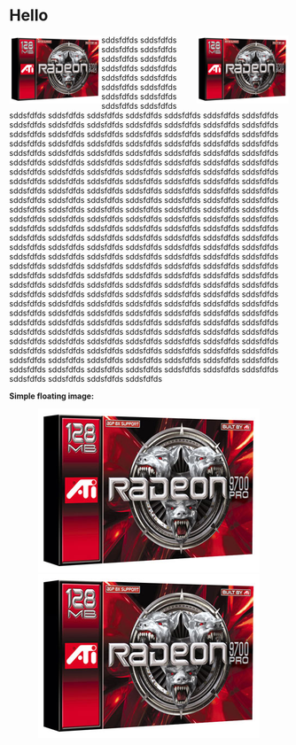 # Hello



<img src="./attachments/thumbnails/Radeon-9700-Pro-box.jpg"
    alt="ATI Radeon 9700 Pro" width="33%" align="right">

<a href="./attachments/Radeon-9700-Pro-box.jpg">
    <img src="./attachments/thumbnails/Radeon-9700-Pro-box.jpg"
        alt="ATI Radeon 9700 Pro" width="33%" align="left">
</a>


sddsfdfds sddsfdfds sddsfdfds sddsfdfds sddsfdfds sddsfdfds sddsfdfds sddsfdfds sddsfdfds sddsfdfds sddsfdfds sddsfdfds sddsfdfds sddsfdfds sddsfdfds sddsfdfds sddsfdfds sddsfdfds sddsfdfds sddsfdfds sddsfdfds sddsfdfds sddsfdfds sddsfdfds sddsfdfds sddsfdfds sddsfdfds sddsfdfds sddsfdfds sddsfdfds sddsfdfds sddsfdfds sddsfdfds sddsfdfds sddsfdfds sddsfdfds sddsfdfds sddsfdfds sddsfdfds sddsfdfds sddsfdfds sddsfdfds sddsfdfds sddsfdfds sddsfdfds sddsfdfds sddsfdfds sddsfdfds sddsfdfds sddsfdfds sddsfdfds sddsfdfds sddsfdfds sddsfdfds sddsfdfds sddsfdfds sddsfdfds sddsfdfds sddsfdfds sddsfdfds sddsfdfds sddsfdfds sddsfdfds sddsfdfds sddsfdfds sddsfdfds sddsfdfds sddsfdfds sddsfdfds sddsfdfds sddsfdfds sddsfdfds
sddsfdfds sddsfdfds sddsfdfds sddsfdfds sddsfdfds sddsfdfds sddsfdfds sddsfdfds sddsfdfds sddsfdfds sddsfdfds sddsfdfds sddsfdfds sddsfdfds sddsfdfds sddsfdfds sddsfdfds sddsfdfds sddsfdfds sddsfdfds sddsfdfds sddsfdfds sddsfdfds sddsfdfds sddsfdfds sddsfdfds sddsfdfds sddsfdfds sddsfdfds sddsfdfds sddsfdfds sddsfdfds sddsfdfds sddsfdfds sddsfdfds sddsfdfds sddsfdfds sddsfdfds sddsfdfds sddsfdfds sddsfdfds sddsfdfds sddsfdfds sddsfdfds sddsfdfds sddsfdfds sddsfdfds sddsfdfds sddsfdfds sddsfdfds sddsfdfds sddsfdfds sddsfdfds sddsfdfds sddsfdfds sddsfdfds sddsfdfds sddsfdfds sddsfdfds sddsfdfds sddsfdfds sddsfdfds sddsfdfds sddsfdfds sddsfdfds sddsfdfds sddsfdfds sddsfdfds sddsfdfds sddsfdfds sddsfdfds sddsfdfds
sddsfdfds sddsfdfds sddsfdfds sddsfdfds sddsfdfds sddsfdfds sddsfdfds sddsfdfds sddsfdfds sddsfdfds sddsfdfds sddsfdfds sddsfdfds sddsfdfds sddsfdfds sddsfdfds sddsfdfds sddsfdfds sddsfdfds sddsfdfds sddsfdfds sddsfdfds sddsfdfds sddsfdfds sddsfdfds sddsfdfds sddsfdfds sddsfdfds sddsfdfds sddsfdfds sddsfdfds sddsfdfds sddsfdfds sddsfdfds sddsfdfds sddsfdfds sddsfdfds sddsfdfds sddsfdfds sddsfdfds sddsfdfds sddsfdfds sddsfdfds sddsfdfds sddsfdfds sddsfdfds sddsfdfds sddsfdfds sddsfdfds sddsfdfds sddsfdfds sddsfdfds sddsfdfds sddsfdfds sddsfdfds sddsfdfds sddsfdfds sddsfdfds sddsfdfds sddsfdfds sddsfdfds sddsfdfds sddsfdfds sddsfdfds sddsfdfds sddsfdfds sddsfdfds sddsfdfds sddsfdfds sddsfdfds sddsfdfds sddsfdfds


**Simple floating image:**


<div align="center">
    <img src="./attachments/thumbnails/Radeon-9700-Pro-box.jpg"
        alt="ATI Radeon 9700 Pro">
</div>

<div align="center">
    <a href="./attachments/Radeon-9700-Pro-box.jpg">
        <img src="./attachments/thumbnails/Radeon-9700-Pro-box.jpg"
            alt="ATI Radeon 9700 Pro">
    </a>
</div>